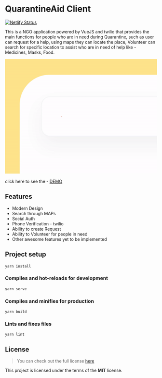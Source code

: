 # QuarantineAid Client

[![Netlify Status](https://api.netlify.com/api/v1/badges/1cdc179a-4d2a-45d2-be98-e819a6695a58/deploy-status)](https://app.netlify.com/sites/quarantineaid-stg/deploys)

This is a NGO application powered by VueJS and twilio that provides the main functions for people who are in need during Quarantine, such as user can request for a help, using maps they can locate the place, Volunteer can search for specific location to assist who are in need of help like - Medicines, Masks, Food.

![QuarantineAid Client](demo/demo.gif)

click here to see the - [DEMO](https://www.quarantineaid.in)

## Features
- Modern Design
- Search through MAPs
- Social Auth
- Phone Verification - twilio
- Ability to create Request
- Ability to Volunteer for people in need
- Other awesome features yet to be implemented


## Project setup
```
yarn install
```

### Compiles and hot-reloads for development
```
yarn serve
```

### Compiles and minifies for production
```
yarn build
```

### Lints and fixes files
```
yarn lint
```

## License
>You can check out the full license [here](https://github.com/karthik-srinivas/qaid-2020-client/blob/master/LICENSE)

This project is licensed under the terms of the **MIT** license.
